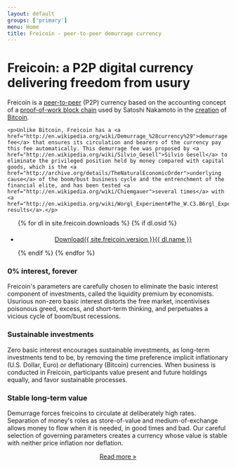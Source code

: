 ```yaml
---
layout: default
groups: ['primary']
menu: Home
title: Freicoin - peer-to-peer demurrage currency
---
```

<div class="row">
  <div class="span8">
    <h1>Freicoin: a P2P digital currency delivering freedom from usury</h1>
    <p>Freicoin is a <a href="http://en.wikipedia.org/wiki/Peer-to-peer">peer-to-peer</a> (P2P) currency based on the accounting concept of a <a href="https://en.bitcoin.it/wiki/Proof_of_work">proof-of-work block chain</a> used by Satoshi Nakamoto in the <a href="http://bitcoin.org/bitcoin.pdf">creation</a> of <a href="http://bitcoin.org/">Bitcoin</a>.</p>

    <p>Unlike Bitcoin, Freicoin has a <a href="http://en.wikipedia.org/wiki/Demurrage_%28currency%29">demurrage fee</a> that ensures its circulation and bearers of the currency pay this fee automatically. This demurrage fee was proposed by <a href="http://en.wikipedia.org/wiki/Silvio_Gesell">Silvio Gesell</a> to eliminate the privileged position held by money compared with capital goods, which is the <a href="http://archive.org/details/TheNaturalEconomicOrder">underlying cause</a> of the boom/bust business cycle and the entrenchment of the financial elite, and has been tested <a href="http://en.wikipedia.org/wiki/Chiemgauer">several times</a> with <a href="http://en.wikipedia.org/wiki/Worgl_Experiment#The_W.C3.B6rgl_Experiment">positive results</a>.</p>
  </div>

  <div class="span4">
    <ul id="download-list" class="nostyle">
{% for dl in site.freicoin.downloads %}
  {% if dl.osid %}
      <li id="{{ dl.osid }}" style="display:{% if dl.osid == 'Unknown' %}block{% else %}none{% endif %};">
<p style="margin-top:20px;text-align:center;"><a class="btn btn-success btn-large" href="{{ dl.link }}"><span class="download-content" style=""><span class="download-title">Download</span><span class="download-version">{{ site.freicoin.version }}</span><span class="download-name">{{ dl.name }}</span></span></a></p>
      </li>
  {% endif %}
{% endfor %}
    </ul>
  </div>
</div>

<script type="text/javascript" src="/static/js/custom.js">
</script>
<script type="text/javascript">
show_download();
</script>

<div class="row">
  <div class="span4">
    <h3>0% interest, forever</h3>
    <p>Freicoin's parameters are carefully chosen to eliminate the basic interest component of investments, called the liquidity premium by economists. Usurious non-zero basic interest distorts the free market, incentivises poisonous greed, excess, and short-term thinking, and perpetuates a vicious cycle of boom/bust recessions.</p>
  </div>
  <div class="span4">
    <h3>Sustainable investments</h3>
    <p>Zero basic interest encourages sustainable investments, as long-term investments tend to be, by removing the time preference implicit inflationary (U.S. Dollar, Euro) or deflationary (Bitcoin) currencies. When business is conducted in Freicoin, participants value present and future holdings equally, and favor sustainable processes.</p>
  </div>
  <div class="span4">
    <h3>Stable long-term value</h3>
    <p>Demurrage forces freicoins to circulate at deliberately high rates. Separation of money's roles as store-of-value and medium-of-exchange allows money to flow when it is needed, in good times and bad. Our careful selection of governing parameters creates a currency whose value is stable with neither price inflation nor deflation.</p>
  </div>
  <div class="span12" style="text-align:center;">
    <p><a href="/about/">Read more »</a></p>
  </div>
</div>

